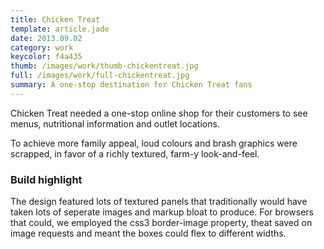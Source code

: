 ```yaml
---
title: Chicken Treat
template: article.jade
date: 2013.09.02
category: work
keycolor: f4a435
thumb: /images/work/thumb-chickentreat.jpg
full: /images/work/full-chickentreat.jpg
summary: A one-stop destination for Chicken Treat fans
---
```


Chicken Treat needed a one-stop online shop for their customers to see menus, nutritional information and outlet locations.

To achieve more family appeal, loud colours and brash graphics were scrapped,
in favor of a richly textured, farm-y look-and-feel.

### Build highlight

The design featured lots of textured panels that traditionally would have taken
lots of seperate images and markup bloat to produce. For browsers that could,
we employed the css3 border-image property, theat saved on image requests and
meant the boxes could flex to different widths.
